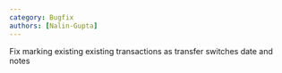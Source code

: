 ```yaml
---
category: Bugfix
authors: [Nalin-Gupta]
---
```


Fix marking existing existing transactions as transfer switches date and notes
